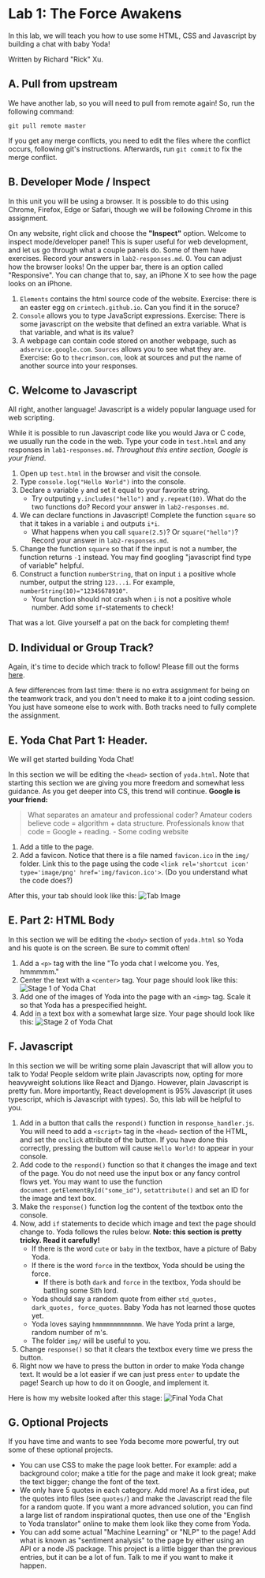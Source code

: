# Lab 1: The Force Awakens
In this lab, we will teach you how to use some HTML, CSS and Javascript by building a chat with baby Yoda!

Written by Richard "Rick" Xu.

## A. Pull from upstream
We have another lab, so you will need to pull from remote again! So, run the following command:
```
git pull remote master
```

If you get any merge conflicts, you need to edit the files where the conflict occurs, following git's instructions. Afterwards, run `git commit` to fix the merge conflict.

## B. Developer Mode / Inspect
In this unit you will be using a browser. It is possible to do this using Chrome, Firefox, Edge or Safari, though we will be following Chrome in this assignment.

On any website, right click and choose the **"Inspect"** option. Welcome to inspect mode/developer panel! This is super useful for web development, and let us go through what a couple panels do. Some of them have exercises. Record your answers in `lab2-responses.md`.
0. You can adjust how the browser looks! On the upper bar, there is an option called "Responsive". You can change that to, say, an iPhone X to see how the page looks on an iPhone.
1. `Elements` contains the html source code of the website. Exercise: there is an easter egg on `crimtech.github.io`. Can you find it in the soruce?
2. `Console` allows you to type JavaScript expressions. Exercise: There is some javascript on the website that defined an extra variable. What is that variable, and what is its value?
3. A webpage can contain code stored on another webpage, such as `adservice.google.com`. `Sources` allows you to see what they are. Exercise: Go to `thecrimson.com`, look at sources and put the name of another source into your responses.

## C. Welcome to Javascript
All right, another language! Javascript is a widely popular language used for web scripting.

While it is possible to run Javascript code like you would Java or C code, we usually run the code in the web. Type your code in `test.html` and any responses in `lab1-responses.md`. *Throughout this entire section, Google is your friend*.
1. Open up `test.html` in the browser and visit the console.
2. Type `console.log("Hello World")` into the console.
3. Declare a variable `y` and set it equal to your favorite string.
    * Try outputing `y.includes("hello")` and `y.repeat(10)`. What do the two functions do? Record your answer in `lab2-responses.md`.
4. We can declare functions in Javascript! Complete the function `square` so that it takes in a variable `i` and outputs `i*i`.
    * What happens when you call `square(2.5)`? Or `square("hello")`? Record your answer in `lab2-responses.md`.
5. Change the function `square` so that if the input is not a number, the function returns `-1` instead. You may find googling "javascript find type of variable" helpful.
6. Construct a function `numberString`, that on input `i` a positive whole number, output the string `123...i`. For example, `numberString(10)="12345678910"`. 
    * Your function should not crash when `i` is not a positive whole number. Add some `if`-statements to check!

That was a lot. Give yourself a pat on the back for completing them!

## D. Individual or Group Track?
Again, it's time to decide which track to follow! Please fill out the forms [here](https://forms.gle/6d2hDPMFGDo9q3uBA).

A few differences from last time: there is no extra assignment for being on the teamwork track, and you don't need to make it to a joint coding session. You just have someone else to work with. Both tracks need to fully complete the assignment.

## E. Yoda Chat Part 1: Header.
We will get started building Yoda Chat!

In this section we will be editing the `<head>` section of `yoda.html`. Note that starting this section we are giving you more freedom and somewhat less guidance. As you get deeper into CS, this trend will continue. **Google is your friend:**

> What separates an amateur and professional coder? Amateur coders believe code = algorithm + data structure. Professionals know that code = Google + reading. - Some coding website

1. Add a title to the page. 
2. Add a favicon. Notice that there is a file named `favicon.ico` in the `img/` folder. Link this to the page using the code `<link rel='shortcut icon' type='image/png' href='img/favicon.ico'>`. (Do you understand what the code does?)

After this, your tab should look like this: ![Tab Image](https://raw.githubusercontent.com/crimtech/crimtech-comp-f20/master/yoda/mdimg_/i2.JPG)

## E. Part 2: HTML Body
In this section we will be editing the `<body>` section of `yoda.html` so Yoda and his quote is on the screen. Be sure to commit often!

1. Add a `<p>` tag with the line "To yoda chat I welcome you. Yes, hmmmmm."
2. Center the text with a `<center>` tag. Your page should look like this: ![Stage 1 of Yoda Chat](https://raw.githubusercontent.com/crimtech/crimtech-comp-f20/master/yoda/mdimg_/i3.JPG)
3. Add one of the images of Yoda into the page with an `<img>` tag. Scale it so that Yoda has a prespecified height.
4. Add in a text box with a somewhat large size. Your page should look like this: ![Stage 2 of Yoda Chat](https://raw.githubusercontent.com/crimtech/crimtech-comp-f20/master/yoda/mdimg_/i4.JPG)

## F. Javascript
In this section we will be writing some plain Javascript that will allow you to talk to Yoda! People seldom write plain Javascripts now, opting for more heavyweight solutions like React and Django. However, plain Javascript is pretty fun. More importantly, React development is 95% Javascript (it uses typescript, which is Javascript with types). So, this lab will be helpful to you.
1. Add in a button that calls the `respond()` function in `response_handler.js`. You will need to add a `<script>` tag in the `<head>` section of the HTML, and set the `onclick` attribute of the button. If you have done this correctly, pressing the buttom will cause `Hello World!` to appear in your console.
2. Add code to the `respond()` function so that it changes the image and text of the page. You do not need use the input box or any fancy control flows yet. You may want to use the function `document.getElementById("some_id")`, `setattribute()` and set an ID for the image and text box.
3. Make the `response()` function log the content of the textbox onto the console.
4. Now, add `if` statements to decide which image and text the page should change to. Yoda follows the rules below. **Note: this section is pretty tricky. Read it carefully!**
    * If there is the word `cute` or `baby` in the textbox, have a picture of Baby Yoda.
    * If there is the word `force` in the textbox, Yoda should be using the force.
        * If there is both `dark` and `force` in the textbox, Yoda should be battling some Sith lord.
    * Yoda should say a random quote from either `std_quotes, dark_quotes, force_quotes`. Baby Yoda has not learned those quotes yet.
    * Yoda loves saying `hmmmmmmmmmmmmm`. We have Yoda print a large, random number of m's.
    * The folder `img/` will be useful to you.
5. Change `response()` so that it clears the textbox every time we press the button.
6. Right now we have to press the button in order to make Yoda change text. It would be a lot easier if we can just press `enter` to update the page! Search up how to do it on Google, and implement it.

Here is how my website looked after this stage: ![Final Yoda Chat](https://raw.githubusercontent.com/crimtech/crimtech-comp-f20/master/yoda/mdimg_/i6.JPG)

## G. Optional Projects
If you have time and wants to see Yoda become more powerful, try out some of these optional projects.

* You can use CSS to make the page look better. For example: add a background color; make a title for the page and make it look great; make the text bigger; change the font of the text.
* We only have 5 quotes in each category. Add more! As a first idea, put the quotes into files (see `quotes/`) and make the Javascript read the file for a random quote. If you want a more advanced solution, you can find a large list of random inspirational quotes, then use one of the "English to Yoda translator" online to make them look like they come from Yoda.
* You can add some actual "Machine Learning" or "NLP" to the page! Add what is known as "sentiment analysis" to the page by either using an API or a node JS package. This project is a little bigger than the previous entries, but it can be a lot of fun. Talk to me if you want to make it happen.